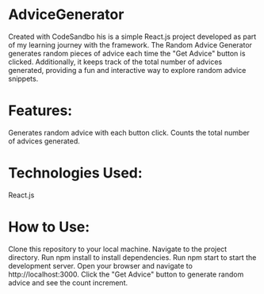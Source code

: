 # AdviceGenerator
Created with CodeSandbo
his is a simple React.js project developed as part of my learning journey with the framework. The Random Advice Generator generates random pieces of advice each time the "Get Advice" button is clicked. Additionally, it keeps track of the total number of advices generated, providing a fun and interactive way to explore random advice snippets.

# Features:
Generates random advice with each button click.
Counts the total number of advices generated.

# Technologies Used:
React.js

# How to Use:
Clone this repository to your local machine.
Navigate to the project directory.
Run npm install to install dependencies.
Run npm start to start the development server.
Open your browser and navigate to http://localhost:3000.
Click the "Get Advice" button to generate random advice and see the count increment.

